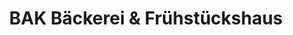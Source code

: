 ---
title: "BAK Bäckerei & Frühstückshaus"
url: /berlin/bak-baeckerei-und-fruehstueckshaus/
shop: Bäckerei
---